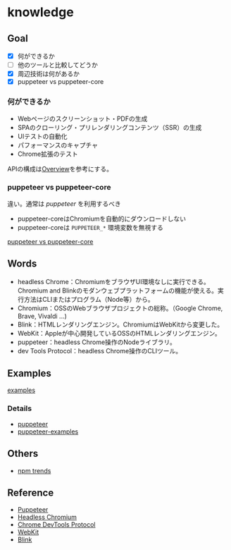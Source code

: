 # knowledge

## Goal

- [x] 何ができるか
- [ ] 他のツールと比較してどうか
- [x] 周辺技術は何があるか
- [x] puppeteer vs puppeteer-core

### 何ができるか

* Webページのスクリーンショット・PDFの生成
* SPAのクローリング・プリレンダリングコンテンツ（SSR）の生成
* UIテストの自動化
* パフォーマンスのキャプチャ
* Chrome拡張のテスト

APIの構成は[Overview](https://pptr.dev/#?product=Puppeteer&version=v5.2.1&show=api-overview)を参考にする。

### puppeteer vs puppeteer-core

違い。通常は *puppeteer* を利用するべき

* puppeteer-coreはChromiumを自動的にダウンロードしない
* puppeteer-coreは `PUPPETEER_*` 環境変数を無視する

[puppeteer vs puppeteer-core](https://pptr.dev/#?product=Puppeteer&version=v5.2.1&show=api-puppeteer-vs-puppeteer-core)

## Words

- headless Chrome：ChromiumをブラウザUI環境なしに実行できる。Chromium and Blinkのモダンウェブプラットフォームの機能が使える。実行方法はCLIまたはプログラム（Node等）から。
- Chromium：OSSのWebブラウザプロジェクトの総称。（Google Chrome, Brave, Vivaldi ...)
- Blink：HTMLレンダリングエンジン。ChromiumはWebKitから変更した。
- WebKit：Appleが中心開発しているOSSのHTMLレンダリングエンジン。
- puppeteer：headless Chrome操作のNodeライブラリ。
- dev Tools Protocol：headless Chrome操作のCLIツール。

## Examples

[examples](https://developers.google.com/web/tools/puppeteer/examples)

### Details

- [puppeteer](https://github.com/puppeteer/examples)
- [puppeteer-examples](https://github.com/checkly/puppeteer-examples)

## Others

- [npm trends](https://www.npmtrends.com/cypress-vs-nightwatch-vs-puppeteer-vs-testcafe)

## Reference

- [Puppeteer](https://developers.google.com/web/tools/puppeteer)
- [Headless Chromium](https://chromium.googlesource.com/chromium/src/+/lkgr/headless/README.md)
- [Chrome DevTools Protocol](https://chromedevtools.github.io/devtools-protocol/)
- [WebKit](https://webkit.org/)
- [Blink](https://www.chromium.org/blink)
